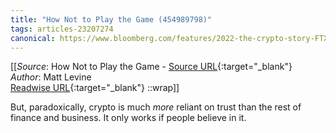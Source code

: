 ```yaml
---
title: "How Not to Play the Game (454989798)"
tags: articles-23207274
canonical: https://www.bloomberg.com/features/2022-the-crypto-story-FTX-collapse-matt-levine/
---
```


[[_Source_: How Not to Play the Game - [Source URL](https://www.bloomberg.com/features/2022-the-crypto-story-FTX-collapse-matt-levine/){:target="_blank"}<br>
_Author_: Matt Levine<br>
[Readwise URL](https://readwise.io/open/454989798){:target="_blank"}
::wrap]]

But, paradoxically, crypto is much *more* reliant on trust than the rest of finance and business. It only works if people believe in it.

